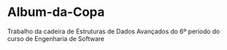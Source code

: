 # Album-da-Copa
Trabalho da cadeira de Estruturas de Dados Avançados do 6º periodo do curso de Engenharia de Software
